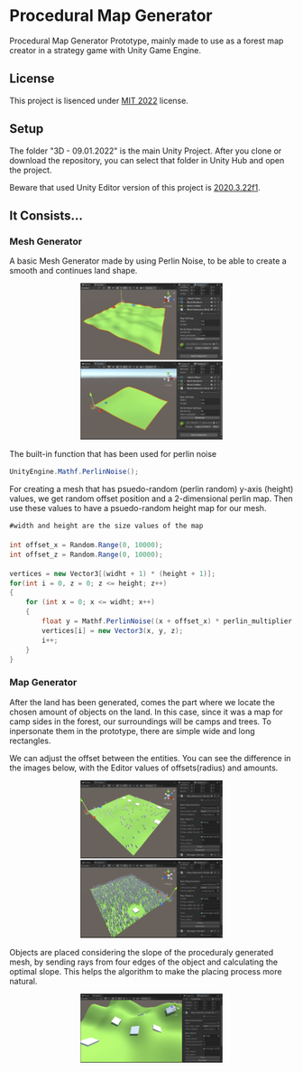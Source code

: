 # Procedural Map Generator
 
Procedural Map Generator Prototype, mainly made to use as a forest map creator in a strategy game with Unity Game Engine.

## License

This project is lisenced under [MIT 2022](https://github.com/ErtyumPX/ProceduralMapGenerator/blob/main/LICENSE) license.

## Setup

The folder "3D - 09.01.2022" is the main Unity Project. After you clone or download the repository, you can select that folder in Unity Hub and open the project.

Beware that used Unity Editor version of this project is [2020.3.22f1](https://unity.com/releases/editor/whats-new/2020.3.22).

## It Consists...

### Mesh Generator

A basic Mesh Generator made by using Perlin Noise, to be able to create a smooth and continues land shape. 

<p align="center">
  <img src="https://github.com/ErtyumPX/ProceduralMapGenerator/blob/main/Images/mesh_generator_1.JPG" width=50% height=50%>
  <img src="https://github.com/ErtyumPX/ProceduralMapGenerator/blob/main/Images/mesh_generator_2.JPG" width=50% height=50%>
</p>

The built-in function that has been used for perlin noise

```c#
UnityEngine.Mathf.PerlinNoise();
```

For creating a mesh that has psuedo-random (perlin random) y-axis (height) values, we get random offset position and a 2-dimensional perlin map. Then use these values to have a psuedo-random height map for our mesh.

```c#
#width and height are the size values of the map

int offset_x = Random.Range(0, 10000);
int offset_z = Random.Range(0, 10000);

vertices = new Vector3[(widht + 1) * (height + 1)];
for(int i = 0, z = 0; z <= height; z++)
{
    for (int x = 0; x <= widht; x++)
    {
        float y = Mathf.PerlinNoise((x + offset_x) * perlin_multiplier, (z + offset_z) * perlin_multiplier) * sensitivity;
        vertices[i] = new Vector3(x, y, z);
        i++;
    }
}
```

### Map Generator

After the land has been generated, comes the part where we locate the chosen amount of objects on the land. In this case, since it was a map for camp sides in the forest, our surroundings will be camps and trees. To inpersonate them in the prototype, there are simple wide and long rectangles.

We can adjust the offset between the entities. You can see the difference in the images below, with the Editor values of offsets(radius) and amounts.

<p align="center">
  <img src="https://github.com/ErtyumPX/ProceduralMapGenerator/blob/main/Images/generator_1.JPG" width=50% height=50%>
  <img src="https://github.com/ErtyumPX/ProceduralMapGenerator/blob/main/Images/generator_2.JPG" width=50% height=50%>
</p>

Objects are placed considering the slope of the proceduraly generated mesh, by sending rays from four edges of the object and calculating the optimal slope. This helps the algorithm to make the placing process more natural.

<p align="center">
  <img src="https://github.com/ErtyumPX/ProceduralMapGenerator/blob/main/Images/generator_3.JPG" width=50% height=50%>
</p>
